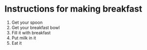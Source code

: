 # Instructions for making breakfast

1. Get your spoon
1. Get your breakfast bowl
1. Fill it with breakfast
1. Put milk in it
1. Eat it

